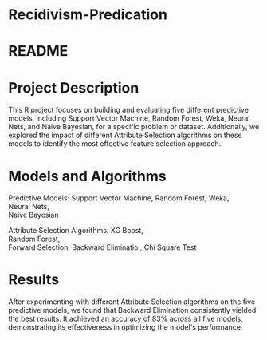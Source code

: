 # Recidivism-Predication
# README
# Project Description
This R project focuses on building and evaluating five different predictive models, including Support Vector Machine, Random Forest, Weka, Neural Nets, and Naive Bayesian, for a specific problem or dataset. Additionally, we explored the impact of different Attribute Selection algorithms on these models to identify the most effective feature selection approach.

# Models and Algorithms

Predictive Models:
Support Vector Machine,
Random Forest,
Weka,      
Neural Nets,  
Naive Bayesian

Attribute Selection Algorithms:
XG Boost,    
Random Forest,    
Forward Selection,
Backward Eliminatio,,
Chi Square Test


# Results
After experimenting with different Attribute Selection algorithms on the five predictive models, we found that Backward Elimination consistently yielded the best results. It achieved an accuracy of 83% across all five models, demonstrating its effectiveness in optimizing the model's performance.
